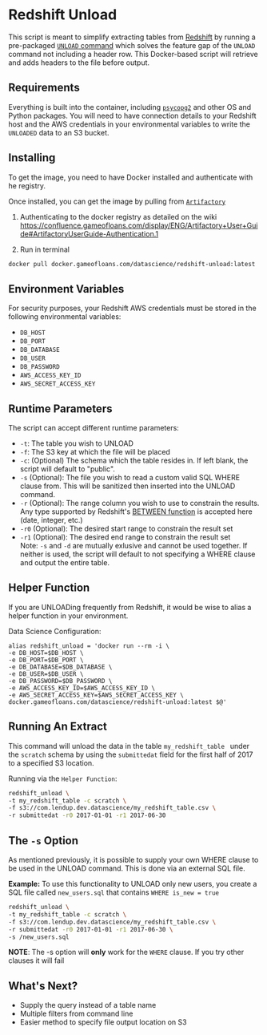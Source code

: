 # Redshift Unload

This script is meant to simplify extracting tables from <a href="https://openbridge.com/warehouse/amazon-redshift" target="_blank">Redshift</a> by running a pre-packaged [`UNLOAD` command](http://docs.aws.amazon.com/redshift/latest/dg/r_UNLOAD.html) which solves the feature gap of the `UNLOAD` command not including a header row. This Docker-based script will retrieve and adds headers to the file before output.

## Requirements

Everything is built into the container, including [`psycopg2`](http://initd.org/psycopg/docs/install.html) and other OS and Python packages. You will need to have connection details to your Redshift host and the AWS credentials in your environmental variables to write the `UNLOADED` data to an S3 bucket.

## Installing

To get the image, you need to have Docker installed and authenticate with he registry.

Once installed, you can get the image by pulling from [`Artifactory`](https://artifactory.gameofloans.com/)

  1. Authenticating to the docker registry as detailed on the wiki https://confluence.gameofloans.com/display/ENG/Artifactory+User+Guide#ArtifactoryUserGuide-Authentication.1

  2. Run in terminal
```bash
docker pull docker.gameofloans.com/datascience/redshift-unload:latest
```

## Environment Variables

For security purposes, your Redshift AWS credentials must be stored in the following environmental variables:

* ``DB_HOST``
* ``DB_PORT``
* ``DB_DATABASE``
* ``DB_USER``
* ``DB_PASSWORD``
* ``AWS_ACCESS_KEY_ID``
* ``AWS_SECRET_ACCESS_KEY``

## Runtime Parameters

The script can accept different runtime parameters:

* ``-t``: The table you wish to UNLOAD
* ``-f``: The S3 key at which the file will be placed
* ``-c``: (Optional) The schema which the table resides in. If left blank, the script will default to "public".
* ``-s`` (Optional): The file you wish to read a custom valid SQL WHERE clause from. This will be sanitized then inserted into the UNLOAD command.
* ``-r`` (Optional): The range column you wish to use to constrain the results. Any type supported by Redshift's [BETWEEN function](http://docs.aws.amazon.com/redshift/latest/dg/r_range_condition.html) is accepted here (date, integer, etc.)
* ``-r0`` (Optional): The desired start range to constrain the result set
* ``-r1`` (Optional): The desired end range to constrain the result set  
Note:  ``-s`` and ``-d`` are mutually exlusive and cannot be used together. If neither is used, the script will default to not specifying a WHERE clause and output the entire table.

## Helper Function

If you are UNLOADing frequently from Redshift, it would be wise to alias a helper function in your environment. 

Data Science Configuration:

```
alias redshift_unload = 'docker run --rm -i \
-e DB_HOST=$DB_HOST \
-e DB_PORT=$DB_PORT \
-e DB_DATABASE=$DB_DATABASE \
-e DB_USER=$DB_USER \
-e DB_PASSWORD=$DB_PASSWORD \
-e AWS_ACCESS_KEY_ID=$AWS_ACCESS_KEY_ID \
-e AWS_SECRET_ACCESS_KEY=$AWS_SECRET_ACCESS_KEY \
docker.gameofloans.com/datascience/redshift-unload:latest $@'
```

## Running An Extract

This command will unload the data in the table ``my_redshift_table `` under the ``scratch`` schema by using the ``submittedat`` field for the first half of 2017 to a specified S3 location.

Running via the `Helper Function`:

```bash
redshift_unload \
-t my_redshift_table -c scratch \
-f s3://com.lendup.dev.datascience/my_redshift_table.csv \
-r submittedat -r0 2017-01-01 -r1 2017-06-30
```

## The `-s` Option
As mentioned previously, it is possible to supply your own WHERE clause to be used in the UNLOAD command. This is done via an external SQL file.

**Example:**
To use this functionality to UNLOAD only new users, you create a SQL file called `new_users.sql` that contains ``WHERE is_new = true``

```bash
redshift_unload \
-t my_redshift_table -c scratch \
-f s3://com.lendup.dev.datascience/my_redshift_table.csv \
-r submittedat -r0 2017-01-01 -r1 2017-06-30 \
-s /new_users.sql
```

**NOTE**: The -s option will **only** work for the `WHERE` clause. If you try other clauses it will fail


## What's Next?

* Supply the query instead of a table name
* Multiple filters from command line
* Easier method to specify file output location on S3
